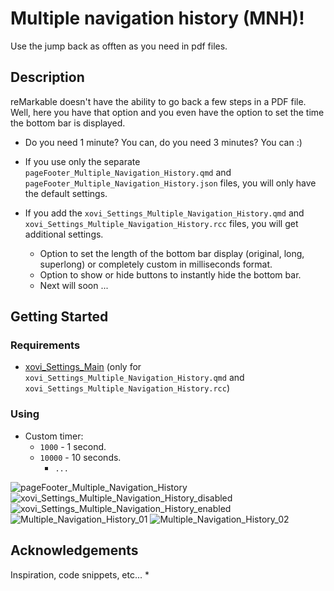 # Multiple navigation history (MNH)!
Use the jump back as offten as you need in pdf files.

## Description
reMarkable doesn't have the ability to go back a few steps in a PDF file. Well, here you have that option and you even have the option to set the time the bottom bar is displayed.
* Do you need 1 minute? You can, do you need 3 minutes? You can :)


* If you use only the separate ```pageFooter_Multiple_Navigation_History.qmd``` and ```pageFooter_Multiple_Navigation_History.json``` files, you will only have the default settings.

* If you add the ```xovi_Settings_Multiple_Navigation_History.qmd``` and ```xovi_Settings_Multiple_Navigation_History.rcc``` files, you will get additional settings.
	- Option to set the length of the bottom bar display (original, long, superlong) or completely custom in milliseconds format.
	- Option to show or hide buttons to instantly hide the bottom bar.
  - Next will soon ...

## Getting Started

### Requirements
* [xovi_Settings_Main](https://github.com/PepikVaio/reMarkable_Xovi_Extensions/tree/main/xovi_Settings_Main) (only for ```xovi_Settings_Multiple_Navigation_History.qmd``` and ```xovi_Settings_Multiple_Navigation_History.rcc```)

### Using
* Custom timer:
  - ```1000``` - 1 second.
  - ```10000``` - 10 seconds.
	- ```...```



![pageFooter_Multiple_Navigation_History](https://github.com/PepikVaio/reMarkable_Xovi_Extensions/blob/main/pageFooter_Multiple_Navigation_History/.pictures/pageFooter_Multiple_Navigation_History.png?raw=true)
![xovi_Settings_Multiple_Navigation_History_disabled](https://github.com/PepikVaio/reMarkable_Xovi_Extensions/blob/main/pageFooter_Multiple_Navigation_History/.pictures/xovi_Settings_Multiple_Navigation_History_disabled.png?raw=true)
![xovi_Settings_Multiple_Navigation_History_enabled](https://github.com/PepikVaio/reMarkable_Xovi_Extensions/blob/main/pageFooter_Multiple_Navigation_History/.pictures/xovi_Settings_Multiple_Navigation_History_enabled.png?raw=true)
![Multiple_Navigation_History_01](https://github.com/PepikVaio/reMarkable_Xovi_Extensions/blob/main/pageFooter_Multiple_Navigation_History/.pictures/Multiple_Navigation_History_01.png?raw=true)
![Multiple_Navigation_History_02](https://github.com/PepikVaio/reMarkable_Xovi_Extensions/blob/main/pageFooter_Multiple_Navigation_History/.pictures/Multiple_Navigation_History_02.png?raw=true)

## Acknowledgements

Inspiration, code snippets, etc...
* 